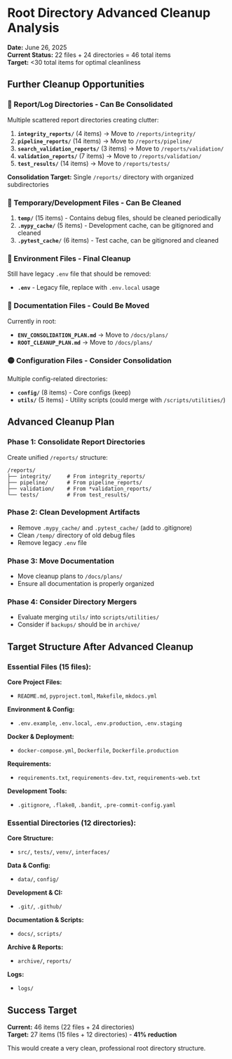 # Root Directory Advanced Cleanup Analysis

**Date:** June 26, 2025  
**Current Status:** 22 files + 24 directories = 46 total items  
**Target:** <30 total items for optimal cleanliness

## Further Cleanup Opportunities

### 🔴 Report/Log Directories - Can Be Consolidated
Multiple scattered report directories creating clutter:

1. **`integrity_reports/`** (4 items) → Move to `/reports/integrity/`
2. **`pipeline_reports/`** (14 items) → Move to `/reports/pipeline/`  
3. **`search_validation_reports/`** (3 items) → Move to `/reports/validation/`
4. **`validation_reports/`** (7 items) → Move to `/reports/validation/`
5. **`test_results/`** (14 items) → Move to `/reports/tests/`

**Consolidation Target:** Single `/reports/` directory with organized subdirectories

### 🔴 Temporary/Development Files - Can Be Cleaned
1. **`temp/`** (15 items) - Contains debug files, should be cleaned periodically
2. **`.mypy_cache/`** (5 items) - Development cache, can be gitignored and cleaned
3. **`.pytest_cache/`** (6 items) - Test cache, can be gitignored and cleaned

### 🔴 Environment Files - Final Cleanup
Still have legacy `.env` file that should be removed:
- **`.env`** - Legacy file, replace with `.env.local` usage

### 🔴 Documentation Files - Could Be Moved
Currently in root:
- **`ENV_CONSOLIDATION_PLAN.md`** → Move to `/docs/plans/`
- **`ROOT_CLEANUP_PLAN.md`** → Move to `/docs/plans/`

### 🟡 Configuration Files - Consider Consolidation
Multiple config-related directories:
- **`config/`** (8 items) - Core configs (keep)
- **`utils/`** (5 items) - Utility scripts (could merge with `/scripts/utilities/`)

## Advanced Cleanup Plan

### Phase 1: Consolidate Report Directories
Create unified `/reports/` structure:
```
/reports/
├── integrity/     # From integrity_reports/
├── pipeline/      # From pipeline_reports/  
├── validation/    # From *validation_reports/
└── tests/         # From test_results/
```

### Phase 2: Clean Development Artifacts
- Remove `.mypy_cache/` and `.pytest_cache/` (add to .gitignore)
- Clean `/temp/` directory of old debug files
- Remove legacy `.env` file

### Phase 3: Move Documentation
- Move cleanup plans to `/docs/plans/`
- Ensure all documentation is properly organized

### Phase 4: Consider Directory Mergers
- Evaluate merging `utils/` into `scripts/utilities/`
- Consider if `backups/` should be in `archive/`

## Target Structure After Advanced Cleanup

### Essential Files (15 files):
**Core Project Files:**
- `README.md`, `pyproject.toml`, `Makefile`, `mkdocs.yml`

**Environment & Config:**
- `.env.example`, `.env.local`, `.env.production`, `.env.staging`

**Docker & Deployment:**
- `docker-compose.yml`, `Dockerfile`, `Dockerfile.production`

**Requirements:**
- `requirements.txt`, `requirements-dev.txt`, `requirements-web.txt`

**Development Tools:**
- `.gitignore`, `.flake8`, `.bandit`, `.pre-commit-config.yaml`

### Essential Directories (12 directories):
**Core Structure:**
- `src/`, `tests/`, `venv/`, `interfaces/`

**Data & Config:**
- `data/`, `config/`

**Development & CI:**
- `.git/`, `.github/`

**Documentation & Scripts:**
- `docs/`, `scripts/`

**Archive & Reports:**
- `archive/`, `reports/`

**Logs:**
- `logs/`

## Success Target

**Current:** 46 items (22 files + 24 directories)  
**Target:** 27 items (15 files + 12 directories) - **41% reduction**

This would create a very clean, professional root directory structure.

